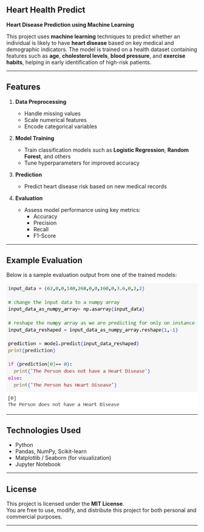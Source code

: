 ## Heart Health Predict  
**Heart Disease Prediction using Machine Learning**

This project uses **machine learning** techniques to predict whether an individual is likely to have **heart disease** based on key medical and demographic indicators. The model is trained on a health dataset containing features such as **age**, **cholesterol levels**, **blood pressure**, and **exercise habits**, helping in early identification of high-risk patients.

---

## Features

1. **Data Preprocessing**  
   - Handle missing values  
   - Scale numerical features  
   - Encode categorical variables

2. **Model Training**  
   - Train classification models such as **Logistic Regression**, **Random Forest**, and others  
   - Tune hyperparameters for improved accuracy

3. **Prediction**  
   - Predict heart disease risk based on new medical records

4. **Evaluation**  
   - Assess model performance using key metrics:  
     - Accuracy  
     - Precision  
     - Recall  
     - F1-Score

---

## Example Evaluation

Below is a sample evaluation output from one of the trained models:

![Example Evaluation](Evaluation.png)

---

## Technologies Used

- Python  
- Pandas, NumPy, Scikit-learn  
- Matplotlib / Seaborn (for visualization)  
- Jupyter Notebook

---

## License

This project is licensed under the **MIT License**.  
You are free to use, modify, and distribute this project for both personal and commercial purposes.

---



